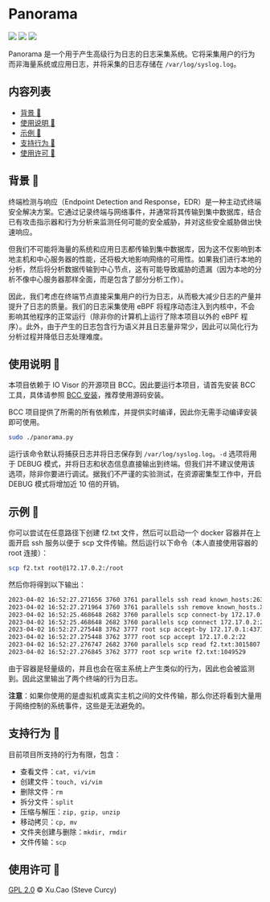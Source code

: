 # Panorama

[![](https://img.shields.io/badge/Author-Xu.Cao-lightgreen)](https://github.com/SteveCurcy) [![](https://img.shields.io/badge/Dependencies-BCC-blue)](https://github.com/iovisor/bcc) ![](https://img.shields.io/badge/Version-6.1.1-yellow)

Panorama 是一个用于产生高级行为日志的日志采集系统。它将采集用户的行为而非海量系统或应用日志，并将采集的日志存储在 `/var/log/syslog.log`。

## 内容列表

- [背景 :cheese:](#背景-cheese)
- [使用说明 :strawberry:](#使用说明-strawberry)
- [示例 :cake:](#示例-cake)
- [支持行为 :muscle:](#支持行为-muscle)
- [使用许可 :page_facing_up:](#使用许可-page_facing_up)

## 背景 :cheese:

终端检测与响应（Endpoint Detection and Response，EDR）是一种主动式终端安全解决方案。它通过记录终端与网络事件，并通常将其传输到集中数据库，结合已有攻击指示器和行为分析来监测任何可能的安全威胁，并对这些安全威胁做出快速响应。

但我们不可能将海量的系统和应用日志都传输到集中数据库，因为这不仅影响到本地主机和中心服务器的性能，还将极大地影响网络的可用性。如果我们进行本地的分析，然后将分析数据传输到中心节点，这有可能导致威胁的遗漏（因为本地的分析不像中心服务器那样全面，而是包含了部分分析工作）。

因此，我们考虑在终端节点直接采集用户的行为日志，从而极大减少日志的产量并提升了日志的质量。我们的日志采集使用 eBPF 将程序动态注入到内核中，不会影响其他程序的正常运行（除非你的计算机上运行了除本项目以外的 eBPF 程序）。此外，由于产生的日志包含行为语义并且日志量非常少，因此可以简化行为分析过程并降低日志处理难度。

## 使用说明 :strawberry:

本项目依赖于 IO Visor 的开源项目 BCC。因此要运行本项目，请首先安装 BCC 工具，具体请参照 [BCC 安装](https://github.com/iovisor/bcc/blob/master/INSTALL.md)，推荐使用源码安装。

BCC 项目提供了所需的所有依赖库，并提供实时编译，因此你无需手动编译安装即可使用。

```bash
sudo ./panorama.py
```

运行该命令默认将捕获日志并将日志保存到 `/var/log/syslog.log`。`-d` 选项将用于 DEBUG 模式，并将日志和状态信息直接输出到终端。但我们并不建议使用该选项，除非你要进行调试。据我们不严谨的实验测试，在资源密集型工作中，开启 DEBUG 模式将增加近 10 倍的开销。

## 示例 :cake:

你可以尝试在任意路径下创建 f2.txt 文件，然后可以启动一个 docker 容器并在上面开启 ssh 服务以便于 scp 文件传输。然后运行以下命令（本人直接使用容器的 root 连接）：

```bash
scp f2.txt root@172.17.0.2:/root
```

然后你将得到以下输出：

```bash
2023-04-02 16:52:27.271656 3760 3761 parallels ssh read known_hosts:2639560
2023-04-02 16:52:27.271964 3760 3761 parallels ssh remove known_hosts.XXXXXj6xj9Z:2641846
2023-04-02 16:52:25.468648 2682 3760 parallels scp connect-by 172.17.0.1:43716
2023-04-02 16:52:25.468648 2682 3760 parallels scp connect 172.17.0.2:22
2023-04-02 16:52:27.275448 3762 3777 root scp accept-by 172.17.0.1:43716
2023-04-02 16:52:27.275448 3762 3777 root scp accept 172.17.0.2:22
2023-04-02 16:52:27.276747 2682 3760 parallels scp read f2.txt:3015807
2023-04-02 16:52:27.276845 3762 3777 root scp write f2.txt:1049529
```

由于容器是轻量级的，并且也会在宿主系统上产生类似的行为，因此也会被监测到。因此这里输出了两个终端的行为日志。

**注意**：如果你使用的是虚拟机或真实主机之间的文件传输，那么你还将看到大量用于网络控制的系统事件，这些是无法避免的。 

## 支持行为 :muscle:

目前项目所支持的行为有限，包含：

- 查看文件：`cat, vi/vim`
- 创建文件：`touch, vi/vim`
- 删除文件：`rm`
- 拆分文件：`split`
- 压缩与解压：`zip, gzip, unzip`
- 移动拷贝：`cp, mv`
- 文件夹创建与删除：`mkdir, rmdir`
- 文件传输：`scp`

## 使用许可 :page_facing_up:

[GPL 2.0](./LICENSE) :copyright: Xu.Cao (Steve Curcy)
